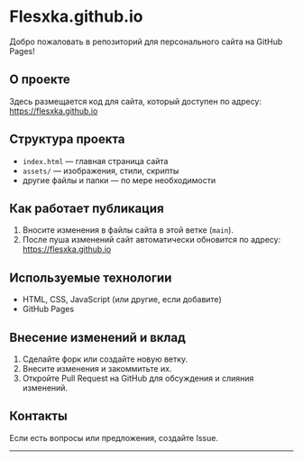 # Flesxka.github.io

Добро пожаловать в репозиторий для персонального сайта на GitHub Pages!

## О проекте

Здесь размещается код для сайта, который доступен по адресу: https://flesxka.github.io  

## Структура проекта

- `index.html` — главная страница сайта
- `assets/` — изображения, стили, скрипты
- другие файлы и папки — по мере необходимости

## Как работает публикация

1. Вносите изменения в файлы сайта в этой ветке (`main`).
2. После пуша изменений сайт автоматически обновится по адресу: https://flesxka.github.io

## Используемые технологии

- HTML, CSS, JavaScript (или другие, если добавите)
- GitHub Pages

## Внесение изменений и вклад

1. Сделайте форк или создайте новую ветку.
2. Внесите изменения и закоммитьте их.
3. Откройте Pull Request на GitHub для обсуждения и слияния изменений.

## Контакты

Если есть вопросы или предложения, создайте Issue.

---